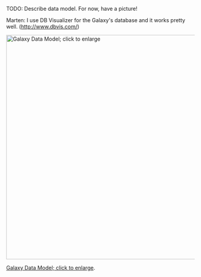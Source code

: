 <slot name="/admin/linkbox" />
<slot name="/develop/linkbox" />

TODO: Describe data model.  For now, have a picture!

Marten: I use DB Visualizer for the Galaxy's database and it works pretty well. (http://www.dbvis.com/)

<div class='center'>
<a href='/src/admin/internals/data-model/galaxy_schema.png'><img src="/admin/internals/data-model/galaxy_schema.png" alt="Galaxy Data Model; click to enlarge" width="600" /></a>

[Galaxy Data Model; click to enlarge](/admin/internals/data-model/galaxy_schema.png).
</div>
